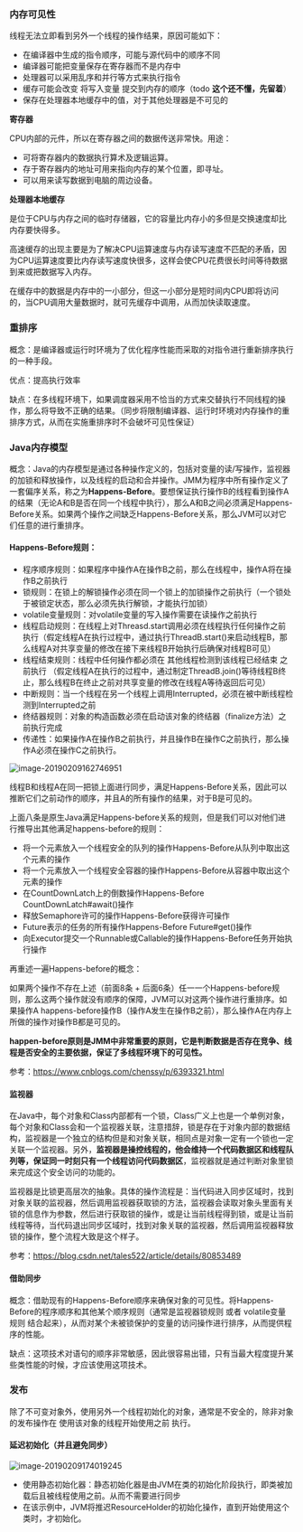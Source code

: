### 内存可见性

线程无法立即看到另外一个线程的操作结果，原因可能如下：

- 在编译器中生成的指令顺序，可能与源代码中的顺序不同
- 编译器可能把变量保存在寄存器而不是内存中
- 处理器可以采用乱序和并行等方式来执行指令
- 缓存可能会改变 将写入变量 提交到内存的顺序（todo **这个还不懂，先留着**）
- 保存在处理器本地缓存中的值，对于其他处理器是不可见的



**寄存器**

CPU内部的元件，所以在寄存器之间的数据传送非常快。用途：

- 可将寄存器内的数据执行算术及逻辑运算。
- 存于寄存器内的地址可用来指向内存的某个位置，即寻址。
- 可以用来读写数据到电脑的周边设备。



**处理器本地缓存**

是位于CPU与内存之间的临时存储器，它的容量比内存小的多但是交换速度却比内存要快得多。

高速缓存的出现主要是为了解决CPU运算速度与内存读写速度不匹配的矛盾，因为CPU运算速度要比内存读写速度快很多，这样会使CPU花费很长时间等待数据到来或把数据写入内存。

在缓存中的数据是内存中的一小部分，但这一小部分是短时间内CPU即将访问的，当CPU调用大量数据时，就可先缓存中调用，从而加快读取速度。



### 重排序

概念：是编译器或运行时环境为了优化程序性能而采取的对指令进行重新排序执行的一种手段。

优点：提高执行效率

缺点：在多线程环境下，如果调度器采用不恰当的方式来交替执行不同线程的操作，那么将导致不正确的结果。（同步将限制编译器、运行时环境对内存操作的重排序方式，从而在实施重排序时不会破坏可见性保证）



### Java内存模型

概念：Java的内存模型是通过各种操作定义的，包括对变量的读/写操作，监视器的加锁和释放操作，以及线程的启动和合并操作。JMM为程序中所有操作定义了一套偏序关系，称之为**Happens-Before**。要想保证执行操作B的线程看到操作A的结果（无论A和B是否在同一个线程中执行），那么A和B之间必须满足Happens-Before关系。如果两个操作之间缺乏Happens-Before关系，那么JVM可以对它们任意的进行重排序。



#### Happens-Before规则：

- 程序顺序规则：如果程序中操作A在操作B之前，那么在线程中，操作A将在操作B之前执行
- 锁规则：在锁上的解锁操作必须在同一个锁上的加锁操作之前执行（一个锁处于被锁定状态，那么必须先执行解锁，才能执行加锁）
- volatile变量规则：对volatile变量的写入操作需要在读操作之前执行
- 线程启动规则：在线程上对Threasd.start调用必须在线程执行任何操作之前执行（假定线程A在执行过程中，通过执行ThreadB.start()来启动线程B，那么线程A对共享变量的修改在接下来线程B开始执行后确保对线程B可见）
- 线程结束规则：线程中任何操作都必须在 其他线程检测到该线程已经结束 之前执行 （假定线程A在执行的过程中，通过制定ThreadB.join()等待线程B终止，那么线程B在终止之前对共享变量的修改在线程A等待返回后可见）
- 中断规则：当一个线程在另一个线程上调用Interrupted，必须在被中断线程检测到Interrupted之前
- 终结器规则：对象的构造函数必须在启动该对象的终结器（finalize方法）之前执行完成
- 传递性：如果操作A在操作B之前执行，并且操作B在操作C之前执行，那么操作A必须在操作C之前执行。



![image-20190209162746951](https://ws2.sinaimg.cn/large/006tNc79gy1g0093zu470j30e40d80ui.jpg)

线程B和线程A在同一把锁上面进行同步，满足Happens-Before关系，因此可以推断它们之前动作的顺序，并且A的所有操作的结果，对于B是可见的。



上面八条是原生Java满足Happens-before关系的规则，但是我们可以对他们进行推导出其他满足happens-before的规则：

- 将一个元素放入一个线程安全的队列的操作Happens-Before从队列中取出这个元素的操作
- 将一个元素放入一个线程安全容器的操作Happens-Before从容器中取出这个元素的操作
- 在CountDownLatch上的倒数操作Happens-Before CountDownLatch#await()操作
- 释放Semaphore许可的操作Happens-Before获得许可操作
- Future表示的任务的所有操作Happens-Before Future#get()操作
- 向Executor提交一个Runnable或Callable的操作Happens-Before任务开始执行操作



再重述一遍Happens-before的概念：

如果两个操作不存在上述（前面8条 + 后面6条）任一一个Happens-before规则，那么这两个操作就没有顺序的保障，JVM可以对这两个操作进行重排序。如果操作A happens-before操作B（操作A发生在操作B之前），那么操作A在内存上所做的操作对操作B都是可见的。

**happen-before原则是JMM中非常重要的原则，它是判断数据是否存在竞争、线程是否安全的主要依据，保证了多线程环境下的可见性。**



参考：https://www.cnblogs.com/chenssy/p/6393321.html



#### 监视器

在Java中，每个对象和Class内部都有一个锁，Class广义上也是一个单例对象，每个对象和Class会和一个监视器关联，注意措辞，锁是存在于对象内部的数据结构，监视器是一个独立的结构但是和对象关联，相同点是对象一定有一个锁也一定关联一个监视器。另外，**监视器是操控线程的，他会维持一个代码数据区和线程队列等，保证同一时刻只有一个线程访问代码数据区**，监视器就是通过判断对象里锁来完成这个安全访问的功能的。

监视器是比锁更高层次的抽象。具体的操作流程是：当代码进入同步区域时，找到对象关联的监视器，然后调用监视器获取锁的方法，监视器会读取对象头里面有关锁的信息作为参数，然后进行获取锁的操作，或是让当前线程得到锁，或是让当前线程等待，当代码退出同步区域时，找到对象关联的监视器，然后调用监视器释放锁的操作，整个流程大致是这个样子。

参考：https://blog.csdn.net/tales522/article/details/80853489



#### 借助同步

概念：借助现有的Happens-Before顺序来确保对象的可见性。将Happens-Before的程序顺序和其他某个顺序规则（通常是监视器锁规则 或者 volatile变量规则 结合起来），从而对某个未被锁保护的变量的访问操作进行排序，从而提供程序的性能。

缺点：这项技术对语句的顺序非常敏感，因此很容易出错，只有当最大程度提升某些类性能的时候，才应该使用这项技术。



### 发布

除了不可变对象外，使用另外一个线程初始化的对象，通常是不安全的，除非对象的发布操作在 使用该对象的线程开始使用之前 执行。

#### 延迟初始化（并且避免同步）

![image-20190209174019245](https://ws2.sinaimg.cn/large/006tNc79gy1g00b7fas54j30o807ogmq.jpg)

- 使用静态初始化器：静态初始化器是由JVM在类的初始化阶段执行，即类被加载后且被线程使用之前。从而不需要进行同步
- 在该示例中，JVM将推迟ResourceHolder的初始化操作，直到开始使用这个类时，才初始化。